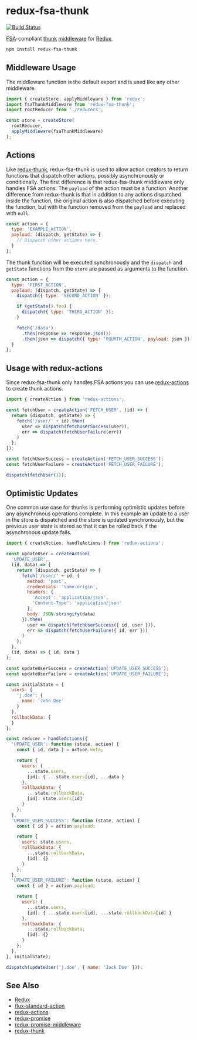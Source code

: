 # redux-fsa-thunk

[![Build Status](https://travis-ci.org/jtpalmer/redux-fsa-thunk.svg?branch=master)](https://travis-ci.org/jtpalmer/redux-fsa-thunk)

[FSA][]-compliant [thunk][] [middleware][] for [Redux][].

```sh
npm install redux-fsa-thunk
```

## Middleware Usage

The middleware function is the default export and is used like any other
middleware.

```js
import { createStore, applyMiddleware } from 'redux';
import fsaThunkMiddleware from 'redux-fsa-thunk';
import rootReducer from './reducers';

const store = createStore(
  rootReducer,
  applyMiddleware(fsaThunkMiddleware)
);
```

## Actions

Like [redux-thunk][], redux-fsa-thunk is used to allow action creators
to return functions that dispatch other actions, possibly asynchronously
or conditionally.  The first difference is that redux-fsa-thunk
middleware only handles FSA actions.  The `payload` of the action
must be a function.  Another difference from redux-thunk is that in
addition to any actions dispatched inside the function, the original
action is also dispatched before executing the function, but with the
function removed from the `payload` and replaced with `null`.

```js
const action = {
  type: 'EXAMPLE_ACTION',
  payload: (dispatch, getState) => {
    // Dispatch other actions here.
  }
};
```

The thunk function will be executed synchronously and the `dispatch` and
`getState` functions from the `store` are passed as arguments to the
function.

```js
const action = {
  type: 'FIRST_ACTION',
  payload: (dispatch, getState) => {
    dispatch({ type: 'SECOND_ACTION' });

    if (getState().foo) {
      dispatch({ type: 'THIRD_ACTION' });
    }

    fetch('/data')
      .then(response => response.json())
      .then(json => dispatch({ type: 'FOURTH_ACTION', payload: json });
  }
};
```

## Usage with redux-actions

Since redux-fsa-thunk only handles FSA actions you can use
[redux-actions][] to create thunk actions.

```js
import { createAction } from 'redux-actions';

const fetchUser = createAction('FETCH_USER', (id) => {
  return (dispatch, getState) => {
    fetch('/user/' + id).then(
      user => dispatch(fetchUserSuccess(user)),
      err => dispatch(fetchUserFailure(err))
    )
  };
});

const fetchUserSuccess = createAction('FETCH_USER_SUCCESS');
const fetchUserFailure = createAction('FETCH_USER_FAILURE');

dispatch(fetchUser(1));
```

## Optimistic Updates

One common use case for thunks is performing optimistic updates before
any asynchronous operations complete.  In this example an update to a
user in the store is dispatched and the store is updated synchronously,
but the previous user state is stored so that it can be rolled back if
the asynchronous update fails.

```js
import { createAction, handleActions } from 'redux-actions';

const updateUser = createAction(
  'UPDATE_USER',
  (id, data) => {
    return (dispatch, getState) => {
      fetch('/user/' + id, {
        method: 'post',
        credentials: 'same-origin',
        headers: {
          'Accept': 'application/json',
          'Content-Type': 'application/json'
        },
        body: JSON.stringify(data)
      }).then(
        user => dispatch(fetchUserSuccess({ id, user })),
        err => dispatch(fetchUserFailure({ id, err }))
      )
    };
  },
  (id, data) => { id, data }
);

const updateUserSuccess = createAction('UPDATE_USER_SUCCESS');
const updateUserFailure = createAction('UPDATE_USER_FAILURE');

const initialState = {
  users: {
    'j.doe': {
      name: 'John Doe'
    }
  },
  rollbackData: {
  }
};

const reducer = handleActions({
  'UPDATE_USER': function (state, action) {
    const { id, data } = action.meta;

    return {
      users: {
        ...state.users,
        [id]: { ...state.users[id], ...data }
      },
      rollbackData: {
        ...state.rollbackData,
        [id]: state.users[id]
      }
    };
  },
  'UPDATE_USER_SUCCESS': function (state, action) {
    const { id } = action.payload;

    return {
      users: state.users,
      rollbackData: {
        ...state.rollbackData,
        [id]: {}
      }
    };
  },
  'UPDATE_USER_FAILURE': function (state, action) {
    const { id } = action.payload;

    return {
      users: {
        ...state.users,
        [id]: { ...state.users[id], ...state.rollbackData[id] }
      },
      rollbackData: {
        ...state.rollbackData,
        [id]: {}
      }
    };
  },
}, initialState);

dispatch(updateUser('j.doe', { name: 'Jack Doe' }));
```

## See Also

- [Redux][]
- [flux-standard-action][fsa]
- [redux-actions][]
- [redux-promise][]
- [redux-promise-middleware][]
- [redux-thunk][]

[fsa]: https://github.com/acdlite/flux-standard-action/
[middleware]: http://redux.js.org/docs/advanced/Middleware.html
[redux-actions]: https://github.com/acdlite/redux-actions/
[redux-promise-middleware]: https://github.com/pburtchaell/redux-promise-middleware/
[redux-promise]: https://github.com/acdlite/redux-promise/
[redux-thunk]: https://github.com/gaearon/redux-thunk/
[redux]: http://redux.js.org/
[thunk]: https://en.wikipedia.org/wiki/Thunk
